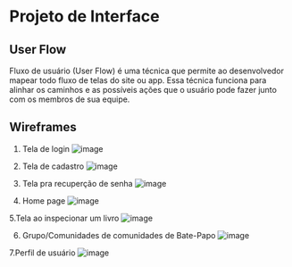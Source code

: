 
# Projeto de Interface

## User Flow

Fluxo de usuário (User Flow) é uma técnica que permite ao desenvolvedor mapear todo fluxo de telas do site ou app. Essa técnica funciona para alinhar os caminhos e as possíveis ações que o usuário pode fazer junto com os membros de sua equipe.

## Wireframes
1. Tela de login
![image](https://github.com/user-attachments/assets/19c8e3d1-eb48-4e97-9399-aec5327174f7)

2. Tela de cadastro
![image](https://github.com/user-attachments/assets/d55045b7-cae0-454c-be12-97972968f2c2)

3. Tela pra recuperção de senha
![image](https://github.com/user-attachments/assets/693f1de7-f91e-4ead-a452-0d73cf4002d8)

4. Home page
![image](https://github.com/user-attachments/assets/24ed634d-af3c-4099-bb96-73971f787e57)

5.Tela ao inspecionar um livro
![image](https://github.com/user-attachments/assets/54414f4f-6ace-44f3-ad22-00b56ca013bb)

6. Grupo/Comunidades de comunidades de Bate-Papo
![image](https://github.com/user-attachments/assets/2f2f50a8-1608-439d-859a-c29cdb6bcdea)

7.Perfil de usuário
![image](https://github.com/user-attachments/assets/80a1d8e0-5e88-4281-bac2-231d2f2852d6)



